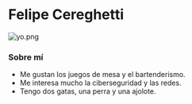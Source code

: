 # Felipe Cereghetti

![yo.png](/2024-presentacion-FeceUTN/yo.png "foto")

### Sobre mí

- Me gustan los juegos de mesa y el bartenderismo.
- Me interesa mucho la ciberseguridad y las redes.
- Tengo dos gatas, una perra y una ajolote.
